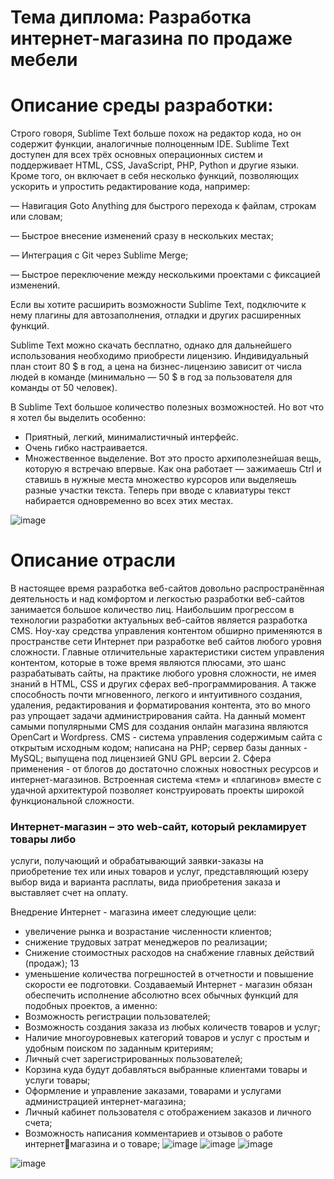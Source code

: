 # Тема диплома: Разработка интернет-магазина по продаже мебели

# Описание среды разработки:

Строго говоря, Sublime Text больше похож на редактор кода, но он содержит функции, аналогичные полноценным IDE. Sublime Text доступен для всех трёх основных операционных систем и поддерживает HTML, CSS, JavaScript, PHP, Python и другие языки. Кроме того, он включает в себя несколько функций, позволяющих ускорить и упростить редактирование кода, например:

— Навигация Goto Anything для быстрого перехода к файлам, строкам или словам;

— Быстрое внесение изменений сразу в нескольких местах;

— Интеграция с Git через Sublime Merge;

— Быстрое переключение между несколькими проектами с фиксацией изменений.

Если вы хотите расширить возможности Sublime Text, подключите к нему плагины для автозаполнения, отладки и других расширенных функций.

Sublime Text можно скачать бесплатно, однако для дальнейшего использования необходимо приобрести лицензию. Индивидуальный план стоит 80 $ в год, а цена на бизнес-лицензию зависит от числа людей в команде (минимально — 50 $ в год за пользователя для команды от 50 человек).

В Sublime Text большое количество полезных возможностей. Но вот что я хотел бы выделить особенно:

- Приятный, легкий, минималистичный интерфейс.
- Очень гибко настраивается.
- Множественное выделение. Вот это просто архиполезнейшая вещь, которую я встречаю впервые. Как она работает — зажимаешь Ctrl и ставишь в нужные места множество курсоров или выделяешь разные участки текста. Теперь при вводе с клавиатуры текст набирается одновременно во всех этих местах.

![image](https://user-images.githubusercontent.com/90152615/209611700-513b5c74-bc82-4d87-ba1b-18064a0a9789.png)

# Описание отрасли

В настоящее время разработка веб-сайтов довольно распространённая 
деятельность и над комфортом и легкостью разработки веб-сайтов занимается 
большое количество лиц. Наибольшим прогрессом в технологии разработки 
актуальных веб-сайтов является разработка CMS. Ноу-хау средства управления 
контентом обширно применяются в пространстве сети Интернет при разработке 
веб сайтов любого уровня сложности.
Главные отличительные характеристики систем управления контентом, 
которые в тоже время являются плюсами, это шанс разрабатывать сайты, на 
практике любого уровня сложности, не имея знаний в HTML, CSS и других 
сферах веб-программирования. А также способность почти мгновенного, 
легкого и интуитивного создания, удаления, редактирования и форматирования 
контента, это во много раз упрощает задачи администрирования сайта.
На данный момент самыми популярными CMS для создания онлайн 
магазина являются OpenCart и Wordpress.
CMS - система управления содержимым сайта с открытым исходным 
кодом; написана на PHP; сервер базы данных - MySQL; выпущена под лицензией 
GNU GPL версии 2. Сфера применения - от блогов до достаточно сложных 
новостных ресурсов и интернет-магазинов. Встроенная система «тем» и 
«плагинов» вместе с удачной архитектурой позволяет конструировать проекты 
широкой функциональной сложности.

### Интернет-магазин – это web-сайт, который рекламирует товары либо 
услуги, получающий и обрабатывающий заявки-заказы на приобретение тех 
или иных товаров и услуг, представляющий юзеру выбор вида и варианта 
расплаты, вида приобретения заказа и выставляет счет на оплату.

Внедрение Интернет - магазина имеет следующие цели:
- увеличение рынка и возрастание численности клиентов;
- снижение трудовых затрат менеджеров по реализации;
- Снижение стоимостных расходов на снабжение главных действий 
(продаж);
13
- уменьшение количества погрешностей в отчетности и повышение 
скорости ее подготовки.
Создаваемый Интернет - магазин обязан обеспечить исполнение 
абсолютно всех обычных функций для подобных проектов, а именно:
- Возможность регистрации пользователей;
- Возможность создания заказа из любых количеств товаров и услуг;
- Наличие многоуровневых категорий товаров и услуг с простым и 
удобным поиском по заданным критериям;
- Личный счет зарегистрированных пользователей;
- Корзина куда будут добавляться выбранные клиентами товары и услуги
товары;
- Оформление и управление заказами, товарами и услугами 
администрацией интернет-магазина;
- Личный кабинет пользователя с отображением заказов и личного счета;
- Возможность написания комментариев и отзывов о работе интернетмагазина и о товаре;
![image](https://user-images.githubusercontent.com/90152615/209616165-85724e52-727c-4582-8c59-ac595d4350f8.png)
![image](https://user-images.githubusercontent.com/90152615/209616202-802aef0f-2687-4b51-aaee-2f76bd5abe66.png)
![image](https://user-images.githubusercontent.com/90152615/209616271-f6c11bc2-b005-4d32-a847-cc795f72a404.png)

![image](https://user-images.githubusercontent.com/90152615/209616234-b6299708-6cb5-4d23-8a7b-fc09157d9f61.png)
